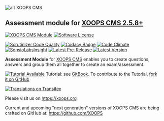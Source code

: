 ![alt XOOPS CMS](https://xoops.org/images/logoXoops4GithubRepository.png)
## Assessment module for  [XOOPS CMS 2.5.8+](https://xoops.org)
[![XOOPS CMS Module](https://img.shields.io/badge/XOOPS%20CMS-Module-blue.svg)](https://xoops.org)
[![Software License](https://img.shields.io/badge/license-GPL-brightgreen.svg?style=flat)](LICENSE)

[![Scrutinizer Code Quality](https://img.shields.io/scrutinizer/g/XoopsModules25x/assessment.svg?style=flat)](https://scrutinizer-ci.com/g/XoopsModules25x/assessment/?branch=master)
[![Codacy Badge](https://api.codacy.com/project/badge/Grade/1d220633457348f2b85ad70a74f61c6b)](https://www.codacy.com/app/mambax7/assessment_2)
[![Code Climate](https://img.shields.io/codeclimate/github/XoopsModules25x/assessment.svg?style=flat)](https://codeclimate.com/github/XoopsModules25x/assessment)
[![SensioLabsInsight](https://insight.sensiolabs.com/projects/e84ecc4a-fb53-4ddb-adc8-3957feb4d15e/mini.png)](https://insight.sensiolabs.com/projects/e84ecc4a-fb53-4ddb-adc8-3957feb4d15e)
[![Latest Pre-Release](https://img.shields.io/github/tag/XoopsModules25x/assessment.svg?style=flat)](https://github.com/XoopsModules25x/assessment/tags/)
[![Latest Version](https://img.shields.io/github/release/XoopsModules25x/assessment.svg?style=flat)](https://github.com/XoopsModules25x/assessment/releases/)

**Assessment Module** for [XOOPS CMS](https://xoops.org) enables you to create questions, answers and group them all together to create an exam/assessment.

[![Tutorial Available](https://xoops.org/images/tutorial-available-blue.svg)](https://www.gitbook.com/book/xoops/assessment-tutorial/) Tutorial: see [GitBook](https://www.gitbook.com/book/xoops/assessment-tutorial/).
To contribute to the Tutorial, [fork it on GitHub](https://github.com/XoopsDocs/assessment-tutorial)

[![Translations on Transifex](https://xoops.org/images/translations-transifex-blue.svg)](https://www.transifex.com/xoops)

Please visit us on https://xoops.org

Current and upcoming "next generation" versions of XOOPS CMS are being crafted on GitHub at: https://github.com/XOOPS
